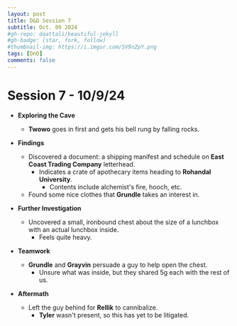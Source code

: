 ```yaml
---
layout: post
title: D&D Session 7
subtitle: Oct. 09 2024
#gh-repo: daattali/beautiful-jekyll
#gh-badge: [star, fork, follow]
#thumbnail-img: https://i.imgur.com/SV9nZpY.png
tags: [DnD]
comments: false
--- 
```


# Session 7 - 10/9/24

- **Exploring the Cave**  
  - **Twowo** goes in first and gets his bell rung by falling rocks.

- **Findings**  
  - Discovered a document: a shipping manifest and schedule on **East Coast Trading Company** letterhead.  
    - Indicates a crate of apothecary items heading to **Rohandal University**.  
      - Contents include alchemist's fire, hooch, etc.
  - Found some nice clothes that **Grundle** takes an interest in.

- **Further Investigation**  
  - Uncovered a small, ironbound chest about the size of a lunchbox with an actual lunchbox inside.  
    - Feels quite heavy.

- **Teamwork**  
  - **Grundle** and **Grayvin** persuade a guy to help open the chest.  
    - Unsure what was inside, but they shared 5g each with the rest of us.

- **Aftermath**  
  - Left the guy behind for **Rellik** to cannibalize.  
    - **Tyler** wasn't present, so this has yet to be litigated.
